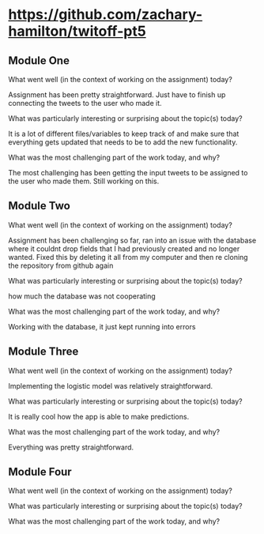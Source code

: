 # https://github.com/zachary-hamilton/twitoff-pt5

## Module One
What went well (in the context of working on the assignment) today?

  Assignment has been pretty straightforward. Just have to finish up connecting the tweets to the user who made it.

What was particularly interesting or surprising about the topic(s) today?

   It is a lot of different files/variables to keep track of and make sure that everything gets updated that needs to be to add the new   functionality.

What was the most challenging part of the work today, and why?

  The most challenging has been getting the input tweets to be assigned to the user who made them. Still working on this.
  
## Module Two
What went well (in the context of working on the assignment) today?

  Assignment has been challenging so far, ran into an issue with the database where it couldnt drop fields that I had previously created and no longer wanted. Fixed this by deleting it all from my computer and then re cloning the repository from github again

What was particularly interesting or surprising about the topic(s) today?

  how much the database was not cooperating

What was the most challenging part of the work today, and why?
  
  Working with the database, it just kept running into errors

## Module Three
What went well (in the context of working on the assignment) today?

  Implementing the logistic model was relatively straightforward.

What was particularly interesting or surprising about the topic(s) today?

  It is really cool how the app is able to make predictions.
  
What was the most challenging part of the work today, and why?
  
  Everything was pretty straightforward.

## Module Four
What went well (in the context of working on the assignment) today?

What was particularly interesting or surprising about the topic(s) today?

What was the most challenging part of the work today, and why?


